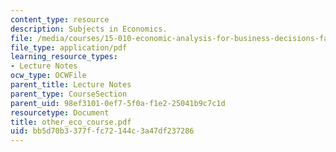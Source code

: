 ```yaml
---
content_type: resource
description: Subjects in Economics.
file: /media/courses/15-010-economic-analysis-for-business-decisions-fall-2004/bb5d70b3377ffc72144c3a47df237286_other_eco_course.pdf
file_type: application/pdf
learning_resource_types:
- Lecture Notes
ocw_type: OCWFile
parent_title: Lecture Notes
parent_type: CourseSection
parent_uid: 98ef3101-0ef7-5f0a-f1e2-25041b9c7c1d
resourcetype: Document
title: other_eco_course.pdf
uid: bb5d70b3-377f-fc72-144c-3a47df237286
---
```

